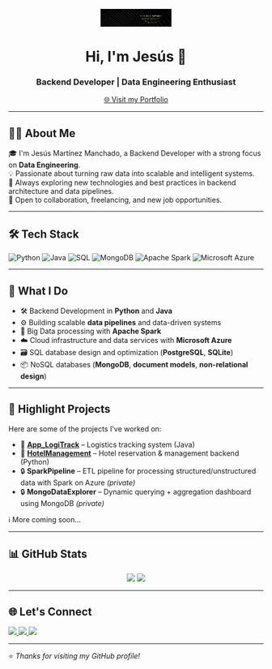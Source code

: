 <!-- Encabezado visual con logo -->
<p align="center">
  <img src="./BannerGitHub.png" width="140" alt="Jesús Logo" />
</p>

<h1 align="center">Hi, I'm Jesús 👋</h1>
<h3 align="center">Backend Developer | Data Engineering Enthusiast</h3>

<p align="center">
  <a href="https://portfolio-xi-ecru-28.vercel.app/" target="_blank">
    🌐 Visit my Portfolio
  </a>
</p>

---

## 🧑‍💻 About Me

🎓 I'm Jesús Martínez Manchado, a Backend Developer with a strong focus on **Data Engineering**.  
💡 Passionate about turning raw data into scalable and intelligent systems.  
🚀 Always exploring new technologies and best practices in backend architecture and data pipelines.  
🤝 Open to collaboration, freelancing, and new job opportunities.

---

## 🛠️ Tech Stack

<p align="left">
  <img src="https://cdn.jsdelivr.net/gh/devicons/devicon/icons/python/python-original.svg" width="40" height="40" alt="Python"/>
  <img src="https://cdn.jsdelivr.net/gh/devicons/devicon/icons/java/java-original.svg" width="40" height="40" alt="Java"/>
  <img src="https://cdn.jsdelivr.net/gh/devicons/devicon/icons/sqlite/sqlite-original.svg" width="40" height="40" alt="SQL"/>
  <img src="https://cdn.jsdelivr.net/gh/devicons/devicon/icons/mongodb/mongodb-original.svg" width="40" height="40" alt="MongoDB"/>
  <img src="https://upload.wikimedia.org/wikipedia/commons/f/f3/Apache_Spark_logo.svg" width="40" height="40" alt="Apache Spark"/>
  <img src="https://upload.wikimedia.org/wikipedia/commons/a/a8/Microsoft_Azure_Logo.svg" width="40" height="40" alt="Microsoft Azure"/>
</p>

---

## 🔧 What I Do

- 🛠️ Backend Development in **Python** and **Java**
- ⚙️ Building scalable **data pipelines** and data-driven systems
- 🧠 Big Data processing with **Apache Spark**
- ☁️ Cloud infrastructure and data services with **Microsoft Azure**
- 🗃️ SQL database design and optimization (**PostgreSQL**, **SQLite**)
- 📦 NoSQL databases (**MongoDB**, **document models**, **non-relational design**)

---

## 📌 Highlight Projects

Here are some of the projects I've worked on:

- 🔹 **[App_LogiTrack](https://github.com/rosensonne/App_LogiTrack)** – Logistics tracking system (Java)
- 🔹 **[HotelManagement](https://github.com/rosensonne/HotelManagement)** – Hotel reservation & management backend (Python)
- 🔒 **SparkPipeline** – ETL pipeline for processing structured/unstructured data with Spark on Azure *(private)*
- 🔒 **MongoDataExplorer** – Dynamic querying + aggregation dashboard using MongoDB *(private)*

ℹ️ More coming soon...

---

## 📊 GitHub Stats

<p align="center">
  <img src="https://github-readme-stats.vercel.app/api?username=rosensonne&show_icons=true&theme=github_dark&hide_border=true" height="150" />
  <img src="https://github-readme-stats.vercel.app/api/top-langs/?username=rosensonne&layout=compact&theme=github_dark&hide_border=true" height="150" />
</p>

---

## 🌐 Let's Connect

<p align="left">
  <a href="https://portfolio-xi-ecru-28.vercel.app/" target="_blank">
    <img src="https://img.shields.io/badge/Portfolio-%23000000.svg?&style=for-the-badge&logo=vercel&logoColor=white" />
  </a>
  <a href="mailto:jesus.martinez@example.com">
    <img src="https://img.shields.io/badge/Email-%23D14836.svg?&style=for-the-badge&logo=gmail&logoColor=white" />
  </a>
  <a href="https://linkedin.com/in/jesús-martínez-manchado-10263a137" target="_blank">
    <img src="https://img.shields.io/badge/LinkedIn-%230077B5.svg?&style=for-the-badge&logo=linkedin&logoColor=white" />
  </a>
</p>

---

⭐️ *Thanks for visiting my GitHub profile!*
